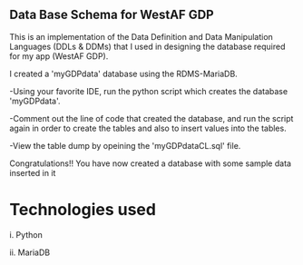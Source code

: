 ## Data Base Schema for WestAF GDP

This is an implementation of the Data Definition and Data Manipulation Languages (DDLs &amp; DDMs) that I used in designing the database required for my app (WestAF GDP).  

I created a 'myGDPdata' database using the RDMS-MariaDB. 

-Using your favorite IDE, run the python script which creates the database 'myGDPdata'.

-Comment out the line of code that created the database, and run the script again in order to create the tables and also to insert values into the tables.

-View the table dump by opeining the 'myGDPdataCL.sql' file.

Congratulations!! You have now created a database with some sample data inserted in it

# Technologies used

i.   Python

ii.  MariaDB
